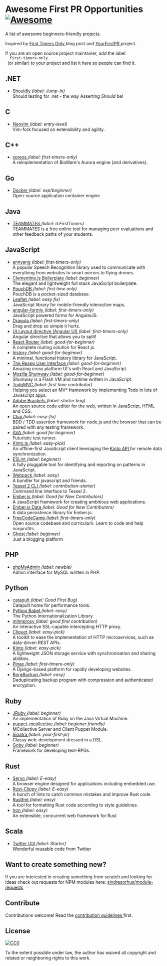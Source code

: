 <h1>
 Awesome First PR Opportunities
 <a href="https://github.com/sindresorhus/awesome">
  <img alt="Awesome" src="https://cdn.rawgit.com/sindresorhus/awesome/d7305f38d29fed78fa85652e3a63e154dd8e8829/media/badge.svg"/>
 </a>
</h1>
<p>
 A list of awesome beginners-friendly projects.
</p>
<p>
 Inspired by
 <a href="https://medium.com/@kentcdodds/first-timers-only-78281ea47455#.vsu847e81">
  First Timers Only
 </a>
 blog post and
 <a href="http://yourfirstpr.github.io/">
  YourFirstPR
 </a>
 project.
</p>
<p>
 If you are an open source project maintainer, add the label
 <code>
  first-timers-only
 </code>
 (or similar) to your project and list it here so people can find it.
</p>
<h2>
 .NET
</h2>
<ul>
 <li>
  <a href="https://github.com/shouldly/shouldly/labels/Jump-In">
   Shouldly
  </a>
  <em>
   (label: Jump-In)
  </em>
  <br>
   Should testing for .net - the way Asserting
   <em>
    Should
   </em>
   be!
  </br>
 </li>
</ul>
<h2>
 C
</h2>
<ul>
 <li>
  <a href="https://github.com/neovim/neovim/labels/entry-level">
   Neovim
  </a>
  <em>
   (label: entry-level)
  </em>
  <br>
   Vim-fork focused on extensibility and agility.
  </br>
 </li>
</ul>
<h2>
 C++
</h2>
<ul>
 <li>
  <a href="https://github.com/xoreos/xoreos/labels/first-timers-only">
   xoreos
  </a>
  <em>
   (label: first-timers-only)
  </em>
  <br>
   A reimplementation of BioWare's Aurora engine (and derivatives).
  </br>
 </li>
</ul>
<h2>
 Go
</h2>
<ul>
 <li>
  <a href="https://github.com/docker/docker/labels/exp%2Fbeginner">
   Docker
  </a>
  <em>
   (label: exp/beginner)
  </em>
  <br>
   Open-source application container engine
  </br>
 </li>
</ul>
<h2>
 Java
</h2>
<ul>
 <li>
  <a href="https://github.com/TEAMMATES/teammates/labels/d.FirstTimers">
   TEAMMATES
  </a>
  <em>
   (label: d.FirstTimers)
  </em>
  <br>
   TEAMMATES is a free online tool for managing peer evaluations and other feedback paths of your students.
  </br>
 </li>
</ul>
<h2>
 JavaScript
</h2>
<ul>
 <li>
  <a href="https://github.com/TalAter/annyang/labels/first-timers-only">
   annyang
  </a>
  <em>
   (label: first-timers-only)
  </em>
  <br>
   A popular Speech Recognition library used to communicate with everything from websites to smart mirrors to flying drones.
  </br>
 </li>
 <li>
  <a href="https://github.com/johnstonbl01/clementinejs/labels/beginner">
   Clementine.js Boilerplate
  </a>
  <em>
   (label: beginner)
  </em>
  <br>
   The elegant and lightweight full stack JavaScript boilerplate.
  </br>
 </li>
 <li>
  <a href="https://github.com/pouchdb/pouchdb/labels/first%20timers%20only">
   PouchDB
  </a>
  <em>
   (label: first time only)
  </em>
  <br>
   PouchDB is a pocket-sized database.
  </br>
 </li>
 <li>
  <a href="https://github.com/Leaflet/Leaflet/labels/easy%20fix">
   Leaflet
  </a>
  <em>
   (label: easy fix)
  </em>
  <br>
   JavaScript library for mobile-friendly interactive maps.
  </br>
 </li>
 <li>
  <a href="https://github.com/formly-js/angular-formly/labels/first-timers-only">
   angular-formly
  </a>
  <em>
   (label: first-timers-only)
  </em>
  <br>
   JavaScript powered forms for AngularJS.
  </br>
 </li>
 <li>
  <a href="https://github.com/bevacqua/dragula/labels/first-timers-only">
   Dragula
  </a>
  <em>
   (label: first-timers-only)
  </em>
  <br>
   Drag and drop so simple it hurts.
  </br>
 </li>
 <li>
  <a href="https://github.com/angular-ui/ui-layout/labels/first-timers-only">
   UI.Layout directive (Angular UI)
  </a>
  <em>
   (label: first-timers-only)
  </em>
  <br>
   Angular directive that allows you to split!
  </br>
 </li>
 <li>
  <a href="https://github.com/rackt/react-router/labels/good-for-beginner">
   React Router
  </a>
  <em>
   (label: good-for-beginner)
  </em>
  <br>
   A complete routing solution for React.js.
  </br>
 </li>
 <li>
  <a href="https://github.com/rackt/history/labels/good-for-beginner">
   history
  </a>
  <em>
   (label: good-for-beginner)
  </em>
  <br>
   A minimal, functional history library for JavaScript.
  </br>
 </li>
 <li>
  <a href="https://github.com/reapp/reapp-ui/labels/good-for-beginner">
   The Reapp User Interface
  </a>
  <em>
   (label: good-for-beginner)
  </em>
  <br>
   Amazing cross platform UI's with React and JavaScript.
  </br>
 </li>
 <li>
  <a href="https://github.com/mozilla/shumway/labels/good-for-beginner">
   Mozilla Shumway
  </a>
  <em>
   (label: good-for-beginner)
  </em>
  <br>
   Shumway is a Flash VM and runtime written in JavaScript.
  </br>
 </li>
 <li>
  <a href="https://github.com/tastejs/todomvc/labels/first%20time%20contributor">
   TodoMVC
  </a>
  <em>
   (label: first time contributor)
  </em>
  <br>
   Helping you select an MV* framework by implementing Todo in lots of Javascript apps.
  </br>
 </li>
 <li>
  <a href="https://github.com/adobe/brackets/issues?q=is%3Aopen+is%3Aissue+label%3A%22starter+bug%22">
   Adobe Brackets
  </a>
  <em>
   (label: starter bug)
  </em>
  <br>
   An open source code editor for the web, written in JavaScript, HTML and CSS.
  </br>
 </li>
 <li>
  <a href="https://github.com/chaijs/chai/labels/easy-fix">
   Chai
  </a>
  <em>
   (label: easy-fix)
  </em>
  <br>
   BDD / TDD assertion framework for node.js and the browser that can be paired with any testing framework.
  </br>
 </li>
 <li>
  <a href="https://github.com/sindresorhus/ava/labels/good%20for%20beginner">
   AVA
  </a>
  <em>
   (label: good for beginner)
  </em>
  <br>
   Futuristic test runner.
  </br>
 </li>
 <li>
  <a href="https://github.com/Kinto/kinto.js/labels/easy-pick">
   Kinto.js
  </a>
  <em>
   (label: easy-pick)
  </em>
  <br>
   An offline-first JavaScript client leveraging the
   <a href="http://kinto.readthedocs.org/">
    Kinto API
   </a>
   for remote data synchronization.
  </br>
 </li>
 <li>
  <a href="https://github.com/eslint/eslint/labels/beginner">
   ESLint
  </a>
  <em>
   (label: beginner)
  </em>
  <br>
   A fully pluggable tool for identifying and reporting on patterns in JavaScript.
  </br>
 </li>
 <li>
  <a href="https://github.com/webpack/webpack/labels/easy">
   Webpack
  </a>
  <em>
   (label: easy)
  </em>
  <br>
   A bundler for javascript and friends.
  </br>
 </li>
 <li>
  <a href="https://github.com/tessel/t2-cli/labels/contribution-starter">
   Tessel 2 CLI
  </a>
  <em>
   (label: contribution-starter)
  </em>
  <br>
   Command line interface to Tessel 2.
  </br>
 </li>
 <li>
  <a href="https://github.com/emberjs/ember.js/labels/Good%20for%20New%20Contributors">
   Ember.js
  </a>
  <em>
   (label: Good for New Contributors)
  </em>
  <br>
   A JavaScript framework for creating ambitious web applications.
  </br>
 </li>
 <li>
  <a href="https://github.com/emberjs/data/labels/Good%20for%20New%20Contributors">
   Ember.js Data
  </a>
  <em>
   (label: Good for New Contributors)
  </em>
  <br>
   A data persistence library for Ember.js.
  </br>
 </li>
 <li>
  <a href="https://github.com/FreeCodeCamp/FreeCodeCamp/labels/first-timers-only">
   FreeCodeCamp
  </a>
  <em>
   (label: first-timers-only)
  </em>
  <br>
   Open source codebase and curriculum. Learn to code and help nonprofits.
  </br>
 </li>
 <li>
  <a href="https://github.com/TryGhost/Ghost/labels/beginner">
   Ghost
  </a>
  <em>
   (label: beginner)
  </em>
  <br>
   Just a blogging platform
  </br>
 </li>
</ul>
<h2>
 PHP
</h2>
<ul>
 <li>
  <a href="https://github.com/phpmyadmin/phpmyadmin/labels/newbie">
   phpMyAdmin
  </a>
  <em>
   (label: newbie)
  </em>
  <br>
   Admin interface for MySQL written in PHP.
  </br>
 </li>
</ul>
<h2>
 Python
</h2>
<ul>
 <li>
  <a href="https://github.com/catapult-project/catapult/labels/Good%20First%20Bug">
   catapult
  </a>
  <em>
   (label: Good First Bug)
  </em>
  <br>
   Catapult home for performance tools.
  </br>
 </li>
 <li>
  <a href="https://github.com/python-babel/babel/labels/easy">
   Python Babel
  </a>
  <em>
   (label: easy)
  </em>
  <br>
   The Python Internationalization Library.
  </br>
 </li>
 <li>
  <a href="https://github.com/mitmproxy/mitmproxy/labels/good%20first%20contribution">
   mitmproxy
  </a>
  <em>
   (label: good first contribution)
  </em>
  <br>
   An interactive SSL-capable intercepting HTTP proxy.
  </br>
 </li>
 <li>
  <a href="https://github.com/mozilla-services/cliquet/labels/easy-pick">
   Cliquet
  </a>
  <em>
   (label: easy-pick)
  </em>
  <br>
   A toolkit to ease the implementation of HTTP microservices, such as data-driven REST APIs.
  </br>
 </li>
 <li>
  <a href="https://github.com/Kinto/kinto/labels/easy-pick">
   Kinto
  </a>
  <em>
   (label: easy-pick)
  </em>
  <br>
   A lightweight JSON storage service with synchronisation and sharing abilities.
  </br>
 </li>
 <li>
  <a href="https://github.com/pinax/pinax/labels/first-timers-only">
   Pinax
  </a>
  <em>
   (label: first-timers-only)
  </em>
  <br>
   A Django-based platform for rapidly developing websites.
  </br>
 </li>
 <li>
  <a href="https://github.com/borgbackup/borg/labels/easy">
   BorgBackup
  </a>
  <em>
   (label: easy)
  </em>
  <br>
   Deduplicating backup program with compression and authenticated encryption.
  </br>
 </li>
</ul>
<h2>
 Ruby
</h2>
<ul>
 <li>
  <a href="https://github.com/jruby/jruby/labels/beginner">
   JRuby
  </a>
  <em>
   (label: beginner)
  </em>
  <br>
   An implementation of Ruby on the Java Virtual Machine.
  </br>
 </li>
 <li>
  <a href="https://github.com/puppet-community/puppet-mcollective/labels/beginner%20friendly">
   puppet-mcollective
  </a>
  <em>
   (label: beginner friendly)
  </em>
  <br>
   MCollective Server and Client Puppet Module.
  </br>
 </li>
 <li>
  <a href="https://github.com/sinatra/sinatra/labels/your-first-pr">
   Sinatra
  </a>
  <em>
   (label: your-first-pr)
  </em>
  <br>
   Classy web-development dressed in a DSL.
  </br>
 </li>
 <li>
  <a href="https://github.com/nskins/goby">
   Goby
  </a>
  <em>
   (label: beginner)
  </em>
  <br>
   Framework for developing text-RPGs.
  </br>
 </li>
</ul>
<h2>
 Rust
</h2>
<ul>
 <li>
  <a href="https://github.com/servo/servo/labels/E-easy">
   Servo
  </a>
  <em>
   (label: E-easy)
  </em>
  <br>
   A browser engine designed for applications including embedded use.
  </br>
 </li>
 <li>
  <a href="https://github.com/Manishearth/rust-clippy/labels/E-easy">
   Rust-Clippy
  </a>
  <em>
   (label: E-easy)
  </em>
  <br>
   A bunch of lints to catch common mistakes and improve Rust code
  </br>
 </li>
 <li>
  <a href="https://github.com/rust-lang-nursery/rustfmt/labels/easy">
   Rustfmt
  </a>
  <em>
   (label: easy)
  </em>
  <br>
   A tool for formatting Rust code according to style guidelines.
  </br>
 </li>
 <li>
  <a href="https://github.com/iron/iron/labels/easy">
   Iron
  </a>
  <em>
   (label: easy)
  </em>
  <br>
   An extensible, concurrent web framework for Rust
  </br>
 </li>
</ul>
<h2>
 Scala
</h2>
<ul>
 <li>
  <a href="https://github.com/twitter/util/labels/Starter">
   Twitter Util
  </a>
  <em>
   (label: Starter)
  </em>
  <br>
   Wonderful reusable code from Twitter
  </br>
 </li>
</ul>
<h2>
 Want to create something new?
</h2>
<p>
 If you are interested in creating something from scratch and looking for ideas check out requests for NPM modules here:
 <a href="https://github.com/sindresorhus/module-requests/issues">
  sindresorhus/module-requests
 </a>
</p>
<h2>
 Contribute
</h2>
<p>
 Contributions welcome! Read the
 <a href="CONTRIBUTING.md">
  contribution guidelines
 </a>
 first.
</p>
<h2>
 License
</h2>
<p>
 <a href="http://creativecommons.org/publicdomain/zero/1.0/">
  <img alt="CC0" src="http://i.creativecommons.org/p/zero/1.0/88x31.png"/>
 </a>
</p>
<p>
 To the extent possible under law, the author has waived all copyright and related or neighboring rights to this work.
</p>
